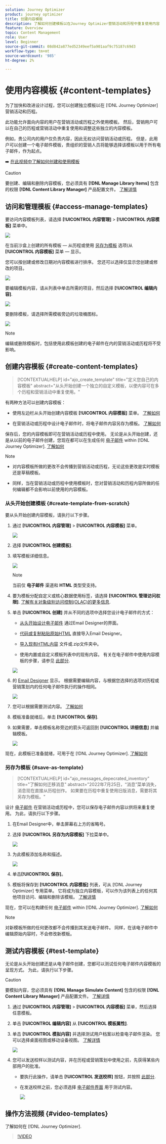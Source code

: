 ```yaml
---
solution: Journey Optimizer
product: journey optimizer
title: 创建内容模板
description: 了解如何创建模板以在Journey Optimizer营销活动和历程中重复使用内容
feature: Overview
topic: Content Management
role: User
level: Beginner
source-git-commit: 08d842a877ed52349eef5a901aaf9c75187c69d3
workflow-type: tm+mt
source-wordcount: '985'
ht-degree: 2%

---
```


# 使用内容模板 {#content-templates}

为了加快和改进设计过程，您可以创建独立模板以在 [!DNL Journey Optimizer] 营销活动和历程。

此功能允许面向内容的用户在营销活动或历程之外使用模板。 然后，营销用户可以在自己的历程或营销活动中重复使用和调整这些独立的内容模板。

例如，贵公司内的用户仅负责内容，因此无权访问营销活动或历程。 但是，此用户可以创建一个电子邮件模板，贵组织的营销人员将能够选择该模板以用于所有电子邮件，作为起点。

➡️ [在此视频中了解如何创建和使用模板](#video-templates)

>[!CAUTION]
>
>要创建、编辑和删除内容模板，您必须具有 **[!DNL Manage Library Items]** 包含的权限 **[!DNL Content Library Manager]** 产品配置文件。 [了解详情](../administration/ootb-product-profiles.md#content-library-manager)

## 访问和管理模板 {#access-manage-templates}

要访问内容模板列表，请选择 **[!UICONTROL 内容管理]** > **[!UICONTROL 内容模板]** 菜单中。

![](assets/content-template-list.png)

在当前沙盒上创建的所有模板 — 从历程或使用 [另存为模板](#save-as-template) 选项(从 **[!UICONTROL 内容模板]** 菜单 — 显示。

您可以按创建或修改日期对内容模板进行排序。 您还可以选择仅显示您创建或修改的项目。

![](assets/content-template-list-filters.png)

要编辑模板内容，请从列表中单击所需的项目，然后选择 **[!UICONTROL 编辑内容]**.

![](assets/content-template-list-edit.png)

要删除模板，请选择所需模板旁边的垃圾桶图标。

![](assets/content-template-list-delete.png)

>[!NOTE]
>
>编辑或删除模板时，包括使用此模板创建的电子邮件在内的营销活动或历程将不受影响。

## 创建内容模板 {#create-content-templates}

>[!CONTEXTUALHELP]
>id="ajo_create_template"
>title="定义您自己的内容模板"
>abstract="从头开始创建一个独立的自定义模板，以使内容可在多个历程和营销活动中重复使用。"

有两种方法可以创建内容模板：

* 使用左边栏从头开始创建内容模板 **[!UICONTROL 内容模板]** 菜单。 [了解如何](#create-template-from-scratch)

* 在营销活动或历程中设计电子邮件时，将电子邮件内容另存为模板。 [了解如何](#save-as-template)

保存后，您的内容模板即可在营销活动或历程中使用。 无论是从头开始创建，还是从以前的电子邮件创建，您现在都可以在生成任何 [电子邮件](get-started-email-design.md) within [!DNL Journey Optimizer]. [了解如何](email-templates.md)

>[!NOTE]
>
>* 对内容模板所做的更改不会传播到营销活动或历程，无论这些更改是实时模板还是草稿模板。
>
>* 同样，当在营销活动或历程中使用模板时，您对营销活动和历程内容所做的任何编辑都不会影响以前使用的内容模板。


### 从头开始创建模板 {#create-template-from-scratch}

要从头开始创建内容模板，请执行以下步骤。

1. 通过 **[!UICONTROL 内容管理]** > **[!UICONTROL 内容模板]** 菜单。

   ![](assets/content-template-list.png)

1. 选择 **[!UICONTROL 创建模板]**.

1. 填写模板详细信息。

   ![](assets/content-template-details.png)

   >[!NOTE]
   >
   >当前仅 **电子邮件** 渠道和 **HTML** 类型受支持。

1. 要为模板分配自定义或核心数据使用标签，请选择 **[!UICONTROL 管理访问权限]**. [了解有关对象级别访问控制(OLAC)的更多信息](../administration/object-based-access.md).

1. 单击 **[!UICONTROL 创建]** 并从不同的选项中选择您设计电子邮件的方式：

   * [从头开始设计电子邮件](content-from-scratch.md) 通过Email Designer的界面。

   * [代码或复制粘贴原始HTML](code-content.md) 直接导入Email Designer。

   * [导入现有HTML内容](existing-content.md) 文件或.zip文件夹中。

   * 使用内置或自定义模板列表中的现有内容。 有关在电子邮件中使用内容模板的步骤，请参见 [此部分](email-templates.md).

   ![](assets/content-template-design.png)

1. 的 [Email Designer](get-started-email-design.md) 显示。 根据需要编辑内容，与根据您选择的选项对历程或营销策划内的任何电子邮件执行的操作相同。

   ![](assets/content-template-designer.png)

1. 您可以根据需要测试内容。 [了解如何](#test-template)

1. 模板准备就绪后，单击 **[!UICONTROL 保存]**.

1. 如果需要，单击模板名称旁边的箭头可返回到 **[!UICONTROL 详细信息]** 并编辑模板。

   ![](assets/content-template-designer-back.png)

现在，此模板已准备就绪，可用于在 [!DNL Journey Optimizer]. [了解如何](email-templates.md)

### 另存为模板 {#save-as-template}

>[!CONTEXTUALHELP]
>id="ajo_messages_depecrated_inventory"
>title="了解如何迁移消息"
>abstract="2022年7月25日，“消息”菜单消失，消息现在直接从历程创作。 如果要在历程中重复使用旧版消息，需要将其另存为模板。"

设计 [电子邮件](get-started-email-design.md) 在营销活动或历程中，您可以保存电子邮件内容以供将来重复使用。 为此，请执行以下步骤。

1. 在Email Designer中，单击屏幕右上方的省略号。

1. 选择 **[!UICONTROL 另存为内容模板]** 下拉菜单中。

   ![](assets/email_designer-save-template.png)

1. 为此模板添加名称和描述。

   ![](assets/email_designer-template-name.png)

1. 单击&#x200B;**[!UICONTROL 保存]**。

1. 模板将保存到 **[!UICONTROL 内容模板]** 列表，可从 [!DNL Journey Optimizer] 专用菜单。 它将成为独立内容模板，可以作为该列表上的任何其他项目访问、编辑和删除该模板。 [了解详情](#access-manage-templates)

现在，您可以在构建任何 [电子邮件](get-started-email-design.md) within [!DNL Journey Optimizer]. [了解如何](email-templates.md)

>[!NOTE]
>
>对新模板所做的任何更改都不会传播到其发送电子邮件。 同样，在该电子邮件中编辑原始内容时，不会修改新模板。

## 测试内容模板 {#test-template}

无论是从头开始创建还是从电子邮件创建，您都可以测试任何电子邮件内容模板的呈现方式。 为此，请执行以下步骤。

>[!CAUTION]
>
>要模拟内容，您必须具有 **[!DNL Manage Simulate Content]** 包含的权限 **[!DNL Content Library Manager]** 产品配置文件。 [了解详情](../administration/ootb-product-profiles.md#content-library-manager)

1. 通过 **[!UICONTROL 内容管理]** > **[!UICONTROL 内容模板]** 菜单，然后选择任意模板。

1. 单击 **[!UICONTROL 编辑内容]** 从 **[!UICONTROL 模板属性]**.

1. 单击 **[!UICONTROL 模拟内容]** 并选择测试用户档案以检查电子邮件渲染。 您可以选择桌面视图或移动设备视图。 [了解详情](preview.md)

   ![](assets/content-template-stimulate.png)

1. 您可以发送校样以测试内容，并在历程或营销策划中使用之前，先获得某些内部用户的批准。

   * 要执行此操作，请单击 **[!UICONTROL 发送校样]** 按钮，并按照 [此部分](preview.md#send-proofs).

   * 在发送校样之前，您必须选择 [电子邮件界面](../configuration/channel-surfaces.md) 用于测试内容。

      ![](assets/content-template-stimulate-proof-surface.png)

## 操作方法视频 {#video-templates}

了解如何在 [!DNL Journey Optimizer].

>[!VIDEO](https://video.tv.adobe.com/v/3413743/?quality=12)